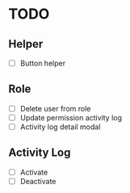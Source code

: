 # TODO

## Helper

-   [ ] Button helper

## Role

-   [ ] Delete user from role
-   [ ] Update permission activity log
-   [ ] Activity log detail modal

## Activity Log

-   [ ] Activate
-   [ ] Deactivate
